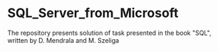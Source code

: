 # SQL_Server_from_Microsoft
The repository presents solution of task presented in the book "SQL", written by D. Mendrala and M. Szeliga 
